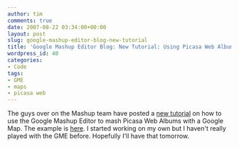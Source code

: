 ```yaml
---
author: tim
comments: true
date: 2007-08-22 03:34:00+00:00
layout: post
slug: google-mashup-editor-blog-new-tutorial
title: 'Google Mashup Editor Blog: New Tutorial: Using Picasa Web Album Feeds in GME'
wordpress_id: 40
categories:
- Code
tags:
- GME
- maps
- picasa web
---
```


The guys over on the Mashup team have posted a [new tutorial](http://code.google.com/support/bin/answer.py?answer=74728&topic=12044) on how to use the Google Mashup Editor to mash Picasa Web Albums with a Google Map.  The example is [here](http://levsplaces.googlemashups.com/).  I started working on my own but I haven't really played with the GME before.  Hopefully I'll have that tomorrow.
